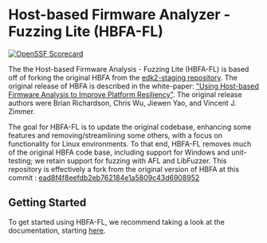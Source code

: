 # Host-based Firmware Analyzer - Fuzzing Lite (HBFA-FL)

[![OpenSSF Scorecard](https://api.securityscorecards.dev/project/github.com/intel/hbfa-fl/badge)](https://securityscorecards.dev/viewer/?uri=github.com%2Fintel%2FHBFA-FL)

The the Host-based Firmware Analysis - Fuzzing Lite (HBFA-FL) is based off of forking the original HBFA from the [edk2-staging repository](https://github.com/tianocore/edk2-staging/tree/HBFA). The original release of HBFA is described in the white-paper: ["Using Host-based Firmware Analysis to Improve Platform Resiliency"](https://www.intel.com/content/dam/develop/external/us/en/documents/intel-usinghbfatoimproveplatformresiliency-820238.pdf). The original release authors were Brian Richardson, Chris Wu, Jiewen Yao, and Vincent J. Zimmer.

The goal for HBFA-FL is to update the original codebase, enhancing some features and removing/streamlining some others, with a focus on functionality for Linux environments. To that end, HBFA-FL removes much of the original HBFA code base, including support for Windows and unit-testing; we retain support for fuzzing with AFL and LibFuzzer. This repository is effectively a fork from the original version of HBFA at this commit : [ead8f4f8eefdb2eb762184e1a5809c43d6908952](https://github.com/tianocore/edk2-staging/commit/ead8f4f8eefdb2eb762184e1a5809c43d6908952)

## Getting Started

To get started using HBFA-FL, we recommend taking a look at the documentation, starting [here](./docs/src/SUMMARY.md).

